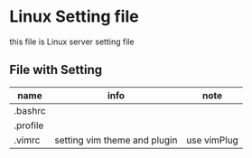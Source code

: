 # Linux Setting file
this file is Linux server setting file

## File with Setting
|name|info|note|
|-|-|-|
|.bashrc|||
|.profile||
|.vimrc|setting vim theme and plugin|use vimPlug|

